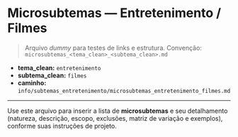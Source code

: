 # Microsubtemas — Entretenimento / Filmes

> Arquivo *dummy* para testes de links e estrutura.
> Convenção: `microsubtemas_<tema_clean>_<subtema_clean>.md`

- **tema_clean:** `entretenimento`
- **subtema_clean:** `filmes`
- **caminho:** `info/subtemas_entretenimento/microsubtemas_entretenimento_filmes.md`

---

Use este arquivo para inserir a lista de **microsubtemas** e seu detalhamento (natureza, descrição, escopo, exclusões, matriz de variação e exemplos), conforme suas instruções de projeto.

